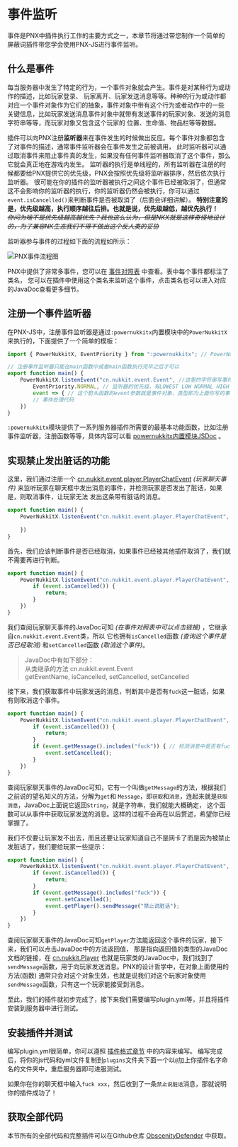 # 事件监听  

事件是PNX中插件执行工作的主要方式之一，本章节将通过带您制作一个简单的屏蔽词插件带您学会使用PNX-JS进行事件监听。  

## 什么是事件  

每当服务器中发生了特定的行为，一个事件对象就会产生。事件是对某种行为或动作的描述，比如玩家登录、
玩家离开、玩家发送消息等等。种种的行为或动作都对应一个事件对象作为它们的抽象，事件对象中带有这个行为或者动作中的一些
关键信息，比如玩家发送消息事件对象中就带有发送事件的玩家对象、发送的消息字符串等等，而玩家对象又包含这个玩家的
位置、生命值、物品栏等等数据。  

插件可以向PNX注册**监听器**来在事件发生的时候做出反应。每个事件对象都包含了对事件的描述，通常事件监听器会在事件发生之前被调用，
此时监听器可以通过取消事件来阻止事件真的发生，如果没有任何事件监听器取消了这个事件，那么它就会真正地在游戏内发生。
监听器的执行是单线程的，所有监听器在注册的时候都要给PNX提供它的优先级，PNX会按照优先级将监听器排序，然后依次执行监听器。
很可能在你的插件的监听器被执行之间这个事件已经被取消了，但通常这不会影响你的监听器的执行，你的监听器仍然会被执行，你可以通过
`event.isCancelled()`来判断事件是否被取消了（后面会详细讲解）。
**特别注意的是，优先级越高，执行顺序越往后排。也就是说，优先级越低，越优先执行！**   
~~*你问为啥不是优先级越高越优先？我也这么认为，但是NKX就是这样奇怪地设计的，为了兼容NK生态我们不得不做出这个反人类的妥协*~~

监听器参与事件的过程如下面的流程如所示：  

![PNX事件流程图](%relativePrefix%image/common/js_tutorial/PNX事件流程图.svg)  

PNX中提供了非常多事件，您可以在 [事件对照表](../../res/事件对照表.html) 中查看。表中每个事件都标注了类名，
您可以在插件中使用这个类名来监听这个事件，点击类名也可以进入对应的JavaDoc查看更多细节。  

## 注册一个事件监听器  

在PNX-JS中，注册事件监听器是通过`:powernukkitx`内置模块中的`PowerNukkitX`来执行的，下面提供了一个简单的模板：  

```javascript
import { PowerNukkitX, EventPriority } from ":powernukkitx"; // PowerNukkitX和EventPriority都是:powernukkitx内置模块中的

// 注册事件监听器只能在main函数中或者main函数执行完毕之后才可以
export function main() {
    PowerNukkitX.listenEvent("cn.nukkit.event.Event", //这里的字符串写事件的类名，在事件对照表中有
        EventPriority.NORMAL, // 监听器的优先级，有LOWEST LOW NORMAL HIGH HIGHEST MONITOR六级，LOW最先，MONITOR最后
        event => { // 这个箭头函数的event参数就是事件对象，类型即为上面你写的事件的类
        // 事件处理代码
    })
}
```

`:powernukkitx`模块提供了一系列服务器插件所需要的最基本功能函数，比如注册事件监听器，注册函数等等，具体内容可以看
[powernukkitx内置模块JSDoc](../inner-module/powernukkitx.html) 。  

## 实现禁止发出脏话的功能

这里，我们通过注册一个 [cn.nukkit.event.player.PlayerChatEvent](https://javadoc.io/doc/cn.powernukkitx/powernukkitx/latest/cn/nukkit/event/player/PlayerChatEvent.html) 
*(玩家聊天事件)* 来监听玩家在聊天框中发出消息的事件，并检测玩家是否发出了脏话，如果是，则取消事件，让玩家无法
发出这条带有脏话的消息。  

```javascript
export function main() {
    PowerNukkitX.listenEvent("cn.nukkit.event.player.PlayerChatEvent", EventPriority.NORMAL, event => {
        
    })
}
```

首先，我们应该判断事件是否已经取消，如果事件已经被其他插件取消了，我们就不需要再进行判断。  

```javascript
export function main() {
    PowerNukkitX.listenEvent("cn.nukkit.event.player.PlayerChatEvent", EventPriority.NORMAL, event => {
        if (event.isCancelled()) {
            return;
        }
    })
}
```

我们查阅玩家聊天事件的JavaDoc可知 *(在事件对照表中可以点击链接)* ，它继承自`cn.nukkit.event.Event`类，所以
它也拥有`isCancelled`函数 *(查询这个事件是否已经取消)* 和`setCancelled`函数 *(取消这个事件)*。  

> JavaDoc中有如下部分：  
> 从类继承的方法 cn.nukkit.event.Event  
> getEventName, isCancelled, setCancelled, setCancelled  

接下来，我们获取事件中玩家发送的消息，判断其中是否有`fuck`这一脏话，如果有则取消这个事件。  

```javascript
export function main() {
    PowerNukkitX.listenEvent("cn.nukkit.event.player.PlayerChatEvent", EventPriority.NORMAL, event => {
        if (event.isCancelled()) {
            return;
        }
        if (event.getMessage().includes("fuck")) { // 检测消息中是否有fuck
            event.setCancelled();
        }
    })
}
```

查阅玩家聊天事件的JavaDoc可知，它有一个叫做`getMessage`的方法，根据我们之前说的望名知义的方法，分解为`get`和
`Message`，即`获取`和`消息`，连起来就是`获取消息`，JavaDoc上面说它返回`String`，就是字符串，我们就能大概确定，
这个函数可以从事件中获取玩家发送的消息。这样的过程不会再在以后赘述，希望你已经掌握了。  

我们不仅要让玩家发不出去，而且还要让玩家知道自己不是网卡了而是因为被禁止发脏话了，我们要给玩家一些提示：  

```javascript
export function main() {
    PowerNukkitX.listenEvent("cn.nukkit.event.player.PlayerChatEvent", EventPriority.NORMAL, event => {
        if (event.isCancelled()) {
            return;
        }
        if (event.getMessage().includes("fuck")) {
            event.setCancelled();
            event.getPlayer().sendMessage("禁止说脏话");
        }
    })
}
```

查阅玩家聊天事件的JavaDoc可知`getPlayer`方法能返回这个事件的玩家，接下来，我们可以点击JavaDoc中的方法返回值，
那是指向返回值的类型的JavaDoc文档的链接，在 [cn.nukkit.Player](https://javadoc.io/doc/cn.powernukkitx/powernukkitx/latest/cn/nukkit/Player.html)
也就是玩家类的JavaDoc中，我们找到了`sendMessage`函数，用于向玩家发送消息。PNX的设计哲学中，在对象上面使用的方法(函数)
通常只会对这个对象生效，也就是说我们对这个玩家对象使用`sendMessage`函数，只有这一个玩家能接受到消息。  

至此，我们的插件就初步完成了，接下来我们需要编写plugin.yml等，并且将插件安装到服务器中进行测试。  

## 安装插件并测试  

编写plugin.yml很简单，你可以遵照 [插件格式章节](../插件格式.html) 中的内容来编写。
编写完成后，将你的js代码和yml文件复制到`plugins`文件夹下面一个以`@`加上你插件名字命名的文件夹中，重启服务器即可进服测试。  

如果你在你的聊天框中输入`fuck xxx`，然后收到了一条`禁止说脏话`消息，那就说明你的插件成功了！  

## 获取全部代码  

本节所有的全部代码和完整插件可以在Github仓库 [ObscenityDefender](https://github.com/PowerNukkitX/ObscenityDefender)
中获取。  
